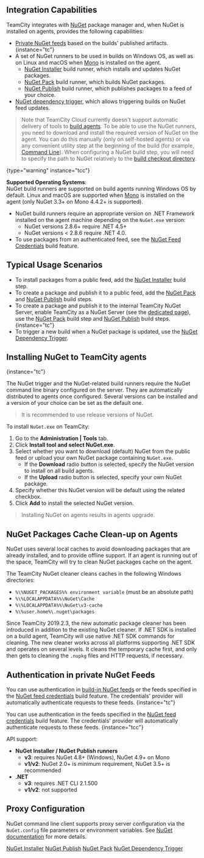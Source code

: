 [//]: # (title: NuGet)
[//]: # (auxiliary-id: NuGet)

## Integration Capabilities

TeamCity integrates with [NuGet](https://github.com/nuget/home) package manager and, when NuGet is installed on agents, provides the following capabilities:
* [Private NuGet feeds](using-teamcity-as-nuget-feed.md) based on the builds' published artifacts.
{instance="tc"}
* A set of NuGet runners to be used in builds on Windows OS, as well as on Linux and macOS when [Mono](https://www.mono-project.com/docs/getting-started/install/) is installed on the agent. 
    * [NuGet Installer](nuget-installer.md) build runner, which installs and updates NuGet packages.
    * [NuGet Pack](nuget-pack.md) build runner, which builds NuGet packages.
    * [NuGet Publish](nuget-publish.md) build runner, which publishes packages to a feed of your choice.
* [NuGet dependency trigger](nuget-dependency-trigger.md), which allows triggering builds on NuGet feed updates.

>Note that TeamCity Cloud currently doesn't support automatic delivery of tools to [build agents](build-agent.md). To be able to use the NuGet runners, you need to download and install the required version of NuGet on the agent. You can do this manually (only on self-hosted agents) or via any convenient utility step at the beginning of the build (for example, [Command Line](command-line.md)). When configuring a NuGet build step, you will need to specify the path to NuGet relatively to the [build checkout directory](build-checkout-directory.md).
>
{type="warning" instance="tcc"}

<snippet id="nuget-OS">

__Supported Operating Systems__:   
NuGet build runners are supported on build agents running Windows OS by default. Linux and macOS are supported when [Mono](https://www.mono-project.com/docs/getting-started/install/) is installed on the agent (only NuGet 3.3+ on Mono 4.4.2+ is supported).

</snippet>

<note>

* NuGet build runners require an appropriate version on .NET Framework installed on the agent machine depending on the `NuGet.exe` version: 
    * NuGet versions 2.8.6+ require .NET 4.5+
    * NuGet versions \< 2.8.6 require .NET 4.0.
* To use packages from an authenticated feed, see the [NuGet Feed Credentials](nuget-feed-credentials.md) build feature.
</note>

## Typical Usage Scenarios

* To install packages from a public feed, add the [NuGet Installer](nuget-installer.md) build step.
* To create a package and publish it to a public feed, add the [NuGet Pack](nuget-pack.md) and [NuGet Publish](nuget-publish.md) build steps.
* To create a package and publish it to the internal TeamCity NuGet Server, enable TeamCity as a NuGet Server (see the [dedicated page](using-teamcity-as-nuget-feed.md)), use the [NuGet Pack](nuget-pack.md) build step and [NuGet Publish](nuget-publish.md) build steps.
{instance="tc"}
* To trigger a new build when a NuGet package is updated, use the [NuGet Dependency Trigger](nuget-dependency-trigger.md).

## Installing NuGet to TeamCity agents
{instance="tc"}

[//]: # (AltHead:installNuGet)

The NuGet trigger and the NuGet-related build runners require the NuGet command line binary configured on the server. They are automatically distributed to agents once configured. Several versions can be installed and a version of your choice can be set as the default one.

>It is recommended to use release versions of NuGet.

To install `NuGet.exe` on TeamCity:
1. Go to the __Administration | Tools__ tab.
2. Click __Install tool and select NuGet.exe__.
3. Select whether you want to download (default) NuGet from the public feed or upload your own NuGet package containing `NuGet.exe`.   
   * If the __Download__ radio button is selected, specify the NuGet version to install on all build agents.
   * If the __Upload__ radio button is selected, specify your own NuGet package.
4. Specify whether this NuGet version will be default using the related checkbox. 
5. Click __Add__ to install the selected NuGet version.

>Installing NuGet on agents results in agents upgrade.

## NuGet Packages Cache Clean-up on Agents

NuGet uses several local caches to avoid downloading packages that are already installed, and to provide offline support. If an agent is running out of the space, TeamCity will try to clean NuGet packages cache on the agent.

The TeamCity NuGet cleaner cleans caches in the following Windows directories:
* `%\%NUGET_PACKAGES%% environment variable` (must be an absolute path)
* `%\%LOCALAPPDATA%%\NuGet\Cache`
* `%\%LOCALAPPDATA%%\NuGet\v3-cache`
* `%\%user.home%\.nuget\packages`

Since TeamCity 2019.2.3, the new automatic package cleaner has been introduced in addition to the existing NuGet cleaner. If .NET SDK is installed on a build agent, TeamCity will use native .NET SDK commands for cleaning. The new cleaner works across all platforms supporting .NET SDK and operates on several levels. It cleans the temporary cache first, and only then gets to cleaning the `.nupkg` files and HTTP requests, if necessary.

## Authentication in private NuGet Feeds

You can use authentication in [build-in NuGet feeds](using-teamcity-as-nuget-feed.md) or the feeds specified in the [NuGet feed credentials](nuget-feed-credentials.md) build feature. The credentials' provider will automatically authenticate requests to these feeds.
{instance="tc"}

You can use authentication in the feeds specified in the [NuGet feed credentials](nuget-feed-credentials.md) build feature. The credentials' provider will automatically authenticate requests to these feeds.
{instance="tcc"}

API support:
* __NuGet Installer / NuGet Publish runners__
   * __v3__: requires NuGet 4.8+ (Windows), NuGet 4.9+ on Mono
   * __v1/v2__: NuGet 2.0+ is minimum requirement, NuGet 3.5+ is recommended
* __.NET__
   * __v3__: requires .NET CLI 2.1.500
   * __v1/v2__: not supported

## Proxy Configuration

NuGet command line client supports proxy server configuration via the `NuGet.config` file parameters or environment variables. See [NuGet documentation](https://docs.microsoft.com/en-us/nuget/schema/nuget-config-file#config-section) for more details.

<seealso>
        <category ref="admin-guide">
            <a href="nuget-installer.md">NuGet Installer</a>
            <a href="nuget-publish.md">NuGet Publish</a>
            <a href="nuget-pack.md">NuGet Pack</a>
            <a href="nuget-dependency-trigger.md">NuGet Dependency Trigger</a>
        </category>
</seealso>